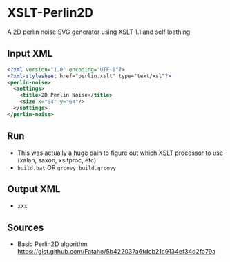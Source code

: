 # XSLT-Perlin2D

A 2D perlin noise SVG generator using XSLT 1.1 and self loathing


## Input XML
```xml
<?xml version="1.0" encoding="UTF-8"?>
<?xml-stylesheet href="perlin.xslt" type="text/xsl"?>
<perlin-noise>
  <settings>
    <title>2D Perlin Noise</title>
    <size x="64" y="64"/>      
  </settings>
</perlin-noise>
```


## Run
* This was actually a huge pain to figure out which XSLT processor to use (xalan, saxon, xsltproc, etc)
* ```build.bat``` OR ```groovy build.groovy```



## Output XML
* xxx


## Sources
* Basic Perlin2D algorithm https://gist.github.com/Fataho/5b422037a6fdcb21c9134ef34d2fa79a